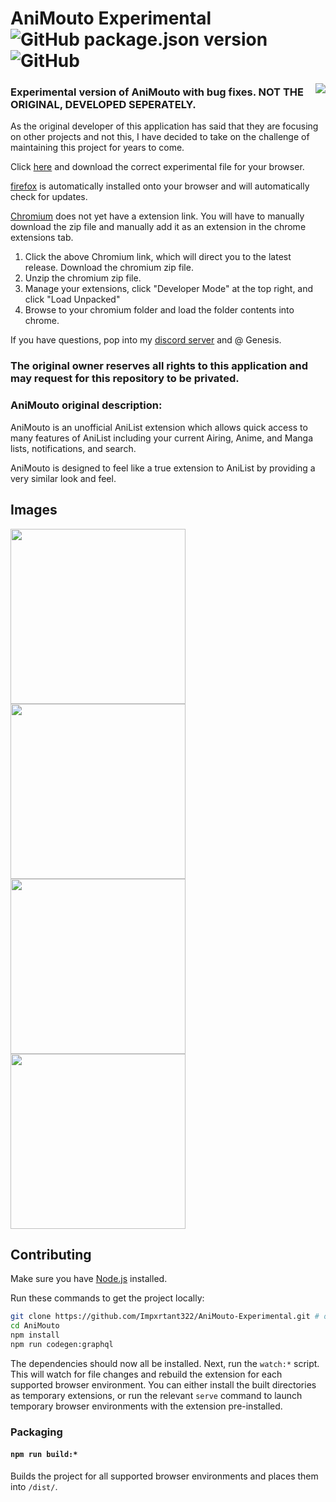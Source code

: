 # AniMouto Experimental ![GitHub package.json version](https://img.shields.io/github/package-json/v/Impxrtant322/AniMouto-Experimental) ![GitHub](https://img.shields.io/github/license/Impxrtant322/AniMouto-Experimental)

<a><img align="right" src="https://animouto.moe/logo_128px_bg.png"></a>

### Experimental version of AniMouto with bug fixes. NOT THE ORIGINAL, DEVELOPED SEPERATELY.

As the original developer of this application has said that they are focusing on other projects and not this,
I have decided to take on the challenge of maintaining this project for years to come.

Click [here](https://github.com/Impxrtant322/AniMouto-Experimental/releases/latest) and download the correct experimental file for your browser.

[firefox](https://github.com/Impxrtant322/AniMouto-Experimental/releases/latest) is automatically installed onto your browser and will automatically check for updates.

[Chromium](https://github.com/Impxrtant322/AniMouto-Experimental/releases/latest) does not yet have a extension link. You will have to manually download the zip file and manually add it as an extension in the chrome extensions tab.
1. Click the above Chromium link, which will direct you to the latest release. Download the chromium zip file.
2. Unzip the chromium zip file.
3. Manage your extensions, click "Developer Mode" at the top right, and click "Load Unpacked"
4. Browse to your chromium folder and load the folder contents into chrome.

If you have questions, pop into my [discord server](https://discord.gg/bpEGPyH55Q) and @ Genesis.

### The original owner reserves all rights to this application and may request for this repository to be privated.

### AniMouto original description:

AniMouto is an unofficial AniList extension which allows quick access to many features of AniList including your current Airing, Anime, and Manga lists, notifications, and search.

AniMouto is designed to feel like a true extension to AniList by providing a very similar look and feel.

## Images

<img src="https://animouto.moe/preview/list.png" width="280"> <img src="https://animouto.moe/preview/search.png" width="280"> <img src="https://animouto.moe/preview/details.png" width="280"> <img src="https://animouto.moe/preview/notifications.png" width="280">

## Contributing

Make sure you have [Node.js](https://nodejs.org/) installed.

Run these commands to get the project locally:

```sh
git clone https://github.com/Impxrtant322/AniMouto-Experimental.git # or clone your own fork
cd AniMouto
npm install
npm run codegen:graphql
```

The dependencies should now all be installed. Next, run the `watch:*` script. This will watch for file changes and rebuild the extension for each supported browser environment. You can either install the built directories as temporary extensions, or run the relevant `serve` command to launch temporary browser environments with the extension pre-installed.

### Packaging

#### `npm run build:*`

Builds the project for all supported browser environments and places them into `/dist/`.
